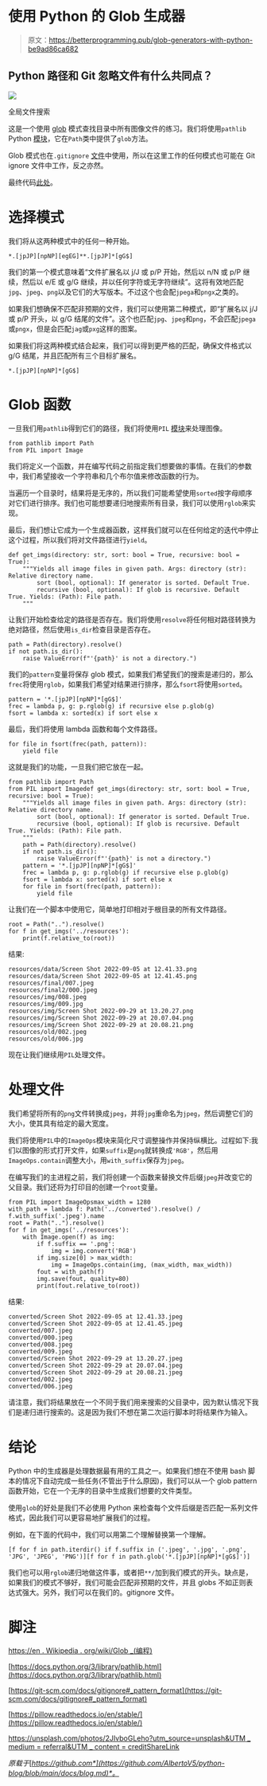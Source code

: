 # 使用 Python 的 Glob 生成器

> 原文：<https://betterprogramming.pub/glob-generators-with-python-be9ad86ca682>

## Python 路径和 Git 忽略文件有什么共同点？

![](img/4a729e418c71ba237c07ddb786be29ba.png)

全局文件搜索

这是一个使用 [glob](https://en.wikipedia.org/wiki/Glob_(programming)) 模式查找目录中所有图像文件的练习。我们将使用`pathlib` Python [模块](https://docs.python.org/3/library/pathlib.html)，它在`Path`类中提供了`glob`方法。

Glob 模式也在`.gitignore` [文件](https://git-scm.com/docs/gitignore)中使用，所以在这里工作的任何模式也可能在 Git ignore 文件中工作，反之亦然。

最终代码[此处](https://github.com/AlbertoV5/python-blog/blob/main/src/glob/get_imgs.py)。

# 选择模式

我们将从这两种模式中的任何一种开始。

```
*.[jpJP][npNP][egEG]**.[jpJP]*[gG$]
```

我们的第一个模式意味着“文件扩展名以 j/J 或 p/P 开始，然后以 n/N 或 p/P 继续，然后以 e/E 或 g/G 继续，并以任何字符或无字符继续”。这将有效地匹配`jpg`、`jpeg`、`png`以及它们的大写版本。不过这个也会配`jpega`和`pngx`之类的。

如果我们想确保不匹配非预期的文件，我们可以使用第二种模式，即“扩展名以 j/J 或 p/P 开头，以 g/G 结尾的文件”。这个也匹配`jpg`、`jpeg`和`png`，不会匹配`jpega`或`pngx`，但是会匹配`jag`或`pxg`这样的图案。

如果我们将这两种模式结合起来，我们可以得到更严格的匹配，确保文件格式以 g/G 结尾，并且匹配所有三个目标扩展名。

```
*.[jpJP][npNP]*[gG$]
```

# Glob 函数

一旦我们用`pathlib`得到它们的路径，我们将使用`PIL` [模块](https://pillow.readthedocs.io/en/stable/)来处理图像。

```
from pathlib import Path
from PIL import Image
```

我们将定义一个函数，并在编写代码之前指定我们想要做的事情。在我们的参数中，我们希望接收一个字符串和几个布尔值来修改函数的行为。

当遍历一个目录时，结果将是无序的，所以我们可能希望使用`sorted`按字母顺序对它们进行排序。我们也可能想要递归地搜索所有目录，我们可以使用`rglob`来实现。

最后，我们想让它成为一个生成器函数，这样我们就可以在任何给定的迭代中停止这个过程，所以我们将对文件路径进行`yield`。

```
def get_imgs(directory: str, sort: bool = True, recursive: bool = True):
    """Yields all image files in given path. Args: directory (str): Relative directory name.
        sort (bool, optional): If generator is sorted. Default True.
        recursive (bool, optional): If glob is recursive. Default True. Yields: (Path): File path.
    """
```

让我们开始检查给定的路径是否存在。我们将使用`resolve`将任何相对路径转换为绝对路径，然后使用`is_dir`检查目录是否存在。

```
path = Path(directory).resolve()
if not path.is_dir():
    raise ValueError(f"'{path}' is not a directory.")
```

我们的`pattern`变量将保存 glob 模式，如果我们希望我们的搜索是递归的，那么`frec`将使用`rglob`，如果我们希望对结果进行排序，那么`fsort`将使用`sorted`。

```
pattern = '*.[jpJP][npNP]*[gG$]'
frec = lambda p, g: p.rglob(g) if recursive else p.glob(g)
fsort = lambda x: sorted(x) if sort else x
```

最后，我们将使用 lambda 函数和每个文件路径。

```
for file in fsort(frec(path, pattern)):
    yield file
```

这就是我们的功能，一旦我们把它放在一起。

```
from pathlib import Path
from PIL import Imagedef get_imgs(directory: str, sort: bool = True, recursive: bool = True):
    """Yields all image files in given path. Args: directory (str): Relative directory name.
        sort (bool, optional): If generator is sorted. Default True.
        recursive (bool, optional): If glob is recursive. Default True. Yields: (Path): File path.
    """
    path = Path(directory).resolve()
    if not path.is_dir():
        raise ValueError(f"'{path}' is not a directory.")
    pattern = '*.[jpJP][npNP]*[gG$]'
    frec = lambda p, g: p.rglob(g) if recursive else p.glob(g)
    fsort = lambda x: sorted(x) if sort else x
    for file in fsort(frec(path, pattern)):
        yield file
```

让我们在一个脚本中使用它，简单地打印相对于根目录的所有文件路径。

```
root = Path("..").resolve()
for f in get_imgs('../resources'):
    print(f.relative_to(root))
```

结果:

```
resources/data/Screen Shot 2022-09-05 at 12.41.33.png
resources/data/Screen Shot 2022-09-05 at 12.41.45.png
resources/final/007.jpeg
resources/final2/000.jpeg
resources/img/008.jpeg
resources/img/009.jpg
resources/img/Screen Shot 2022-09-29 at 13.20.27.png
resources/img/Screen Shot 2022-09-29 at 20.07.04.png
resources/img/Screen Shot 2022-09-29 at 20.08.21.png
resources/old/002.jpeg
resources/old/006.jpg
```

现在让我们继续用`PIL`处理文件。

# 处理文件

我们希望将所有的`png`文件转换成`jpeg`，并将`jpg`重命名为`jpeg`，然后调整它们的大小，使其具有给定的最大宽度。

我们将使用`PIL`中的`ImageOps`模块来简化尺寸调整操作并保持纵横比。过程如下:我们以图像的形式打开文件，如果`suffix`是`png`就转换成`'RGB'`，然后用`ImageOps.contain`调整大小，用`with_suffix`保存为`jpeg`。

在编写我们的主进程之前，我们将创建一个函数来替换文件后缀`jpeg`并改变它的父目录。我们还将为打印目的创建一个`root`变量。

```
from PIL import ImageOpsmax_width = 1280
with_path = lambda f: Path('../converted').resolve() / f.with_suffix('.jpeg').name
root = Path("..").resolve()
for f in get_imgs('../resources'):
    with Image.open(f) as img:
        if f.suffix == '.png':
            img = img.convert('RGB')
        if img.size[0] > max_width:
            img = ImageOps.contain(img, (max_width, max_width))
        fout = with_path(f)
        img.save(fout, quality=80)
        print(fout.relative_to(root))
```

结果:

```
converted/Screen Shot 2022-09-05 at 12.41.33.jpeg
converted/Screen Shot 2022-09-05 at 12.41.45.jpeg
converted/007.jpeg
converted/000.jpeg
converted/008.jpeg
converted/009.jpeg
converted/Screen Shot 2022-09-29 at 13.20.27.jpeg
converted/Screen Shot 2022-09-29 at 20.07.04.jpeg
converted/Screen Shot 2022-09-29 at 20.08.21.jpeg
converted/002.jpeg
converted/006.jpeg
```

请注意，我们将结果放在一个不同于我们用来搜索的父目录中，因为默认情况下我们是递归进行搜索的。这是因为我们不想在第二次运行脚本时将结果作为输入。

# 结论

Python 中的生成器是处理数据最有用的工具之一。如果我们想在不使用 bash 脚本的情况下自动完成一些任务(不管出于什么原因)，我们可以从一个 glob pattern 函数开始，它在一个无序的目录中生成我们想要的文件类型。

使用`glob`的好处是我们不必使用 Python 来检查每个文件后缀是否匹配一系列文件格式，因此我们可以更容易地扩展我们的过程。

例如，在下面的代码中，我们可以用第二个理解替换第一个理解。

```
[f for f in path.iterdir() if f.suffix in ('.jpeg', '.jpg', '.png', 'JPG', 'JPEG', 'PNG')][f for f in path.glob('*.[jpJP][npNP]*[gG$]')]
```

我们也可以用`rglob`递归地做这件事，或者把`**/`加到我们模式的开头。缺点是，如果我们的模式不够好，我们可能会匹配非预期的文件，并且 globs 不如正则表达式强大。另外，我们可以在我们的。gitignore 文件。

# 脚注

[https://en . Wikipedia . org/wiki/Glob _(编程)](https://en.wikipedia.org/wiki/Glob_(programming))

[https://docs.python.org/3/library/pathlib.html](https://docs.python.org/3/library/pathlib.html)

[https://git-scm.com/docs/gitignore#_pattern_format](https://git-scm.com/docs/gitignore#_pattern_format)

[https://pillow.readthedocs.io/en/stable/](https://pillow.readthedocs.io/en/stable/)

[https://unsplash.com/photos/2JIvboGLeho?utm_source=unsplash&UTM _ medium = referral&UTM _ content = creditShareLink](https://unsplash.com/photos/2JIvboGLeho?utm_source=unsplash&utm_medium=referral&utm_content=creditShareLink)

*原载于*[*https://github.com*](https://github.com/AlbertoV5/python-blog/blob/main/docs/blog.md)*。*